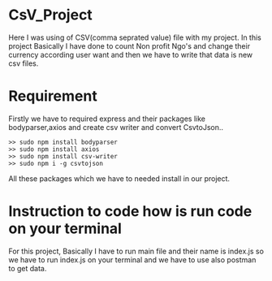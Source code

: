 # CsV_Project

Here I was using of CSV(comma seprated value) file with my project. In this project Basically 
I have done to count Non profit Ngo's and change their currency according user want and 
then we have to write that data is new csv files.

# Requirement

Firstly we have to required express and their packages like bodyparser,axios and 
create csv writer and convert CsvtoJson..
  
    >> sudo npm install bodyparser
    >> sudo npm install axios
    >> sudo npm install csv-writer
    >> sudo npm i -g csvtojson
    
All these packages which we have to needed install in our project.

# Instruction to code how is run code on your terminal

For this project, Basically I have to run main file  and their name is index.js 
so we have to run index.js on your terminal and we have to use also postman to get data.

